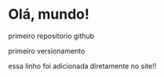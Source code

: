 # Olá, mundo!
primeiro repositorio github

primeiro versionamento 

essa linho foi adicionada diretamente no site!!
